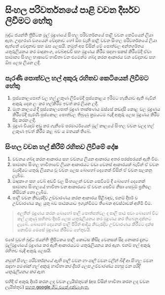 # සිංහල පරිවර්තනයේ පාළි වචන දීර්ඝව ලිවීමට හේතු #

බුද්ධ ජයන්ති ත්‍රිපිටක මුල් මුද්‍රණයේ සිංහල පරිවර්තනයේ පාළි වචන කෙටියෙන් ලියා ඇත. උදාහරණ වශයෙන් වේදනාව හෝ ඕඝ වැනි පාළි වචන සිංහල පරිවර්තනයේ ලියා ඇත්තේ වෙදනාව සහ ඔඝ ලෙසයි. නමුත් අප විසින් මේ පොත්වල අන්තර්ගතය යතුරුලියනය කර මෘදුකාංග, වෙබ්අඩවි සහ මුද්‍රණය කිරීම සදහා සකස් කිරීමේදී ඒවා සාමාන්‍ය සිංහල භාෂාවේ භාවිතා වන එමෙන්ම ශබ්ද කරන ආකාරය වන වේදනාව සහ ඕඝ ලෙස ලියන ලදී.

## පැරණි පොත්වල හල් අකුරු රහිතව කෙටියෙන් ලිවීමට හේතු
1. පුස්කොලපොත් වල හල් ලකුණ ලිවීමේදී පුස්කොළය ඉරිමට හැකියාව ඇති බැවින් අකුරු දෙක ලං කර හල්කිරීම ඉවත් කර ලියන ලදී.
2. මෑත කාලයේ දී පුස්කොලපොත් මුද්‍රණ තාක්ෂණය ඔස්සේ කඩදාසි කොළ වල මුද්‍රණය කිරීමේදී පැරණි පුස්කොල පොත්වල තිබුණු ක්‍රමයටම බැඳි අකුරු ලෙස මුද්‍රණය කිරීම සිදු කරන ලදී.
3. මුද්‍රණ වියදම් අඩු කර ගැනීමේ පරමාර්ථයෙන් මුල් කාලයේ සිංහල වචන වලද හල් ලකුණ ඉවත් කිරීම කළ බව ය මතයක් තිබේ.

## සිංහල වචන හල් කිරීම් රහිතව ලිවීමේ දෝෂ
1. වචනය ශබ්ද කරන ආකාරය සහ වචනය ලියන ආකාරය අතර පරස්පරයක් ඇති වීම.
2. සාමාන්‍ය සිංහල භාවිතාවේ ලියන ආකාරයට වඩා වෙනස් ආකාරයක් බැවින් ඒ වචන වැරදියට යතුරු ලියනය වූ වචන ලෙස බොහෝ දෙනෙක් විසින් ඒ වචන සලකනු ලැබීම.
3. මෘදුකාංග සහ වෙබ් අඩවි වල සිංහලෙන් වචන සෙවීමේ දී බොහෝ දෙනෙක් සාමාන්‍ය සිංහලයේ භාවිතා වන ආකාරයට ඒ වචන සෙවීම නිසා සෙවුම් ප්‍රතිඵල කිසිවක් නො ලැබීම.
4. පාලි වචන නිවැරදිව උච්චාරණය කරන ආකාරය පිළිබඳව, එනම් දීර්ඝ ව උච්චාරණය කළ යුතු බව පාඨකයාට ඉගැන්වීමට තිබෙන අවස්ථාවක් අහිමි වීම.

> අලුතින් මුද්‍රණය කරන බොහෝ පාලි පොත්පත්වල ද පාලි පාඨ පවා බොහෝ විට කල් ලකුණු සහිතව දීර්ඝ ලෙස යතුරුලියනය කර මුද්‍රණය කර තිබෙනු දක්නට ලැබේ. බොහෝ දෙනෙක් පාලි පිරිත් ආදිය නිවැරැදිව උච්චාරණය කිරීමට දක්ෂ නොවීම මෙසේ මුද්‍රණය කිරීමට හේතුවයි.

එසේ වුවත් බුද්ධ ජයන්ති ත්‍රිපිටකය පාලි කොටස කිසිදු වෙනසක් සිදු නොකර දැනට මුල්මුද්‍රණයේ මුද්‍රණය කර ඇති ආකාරයටම යතුරුලියනය කර ඇත. එනම් හල් අකුරු රහිතව බැඳි අකුරු ලෙසයි.

*නමුත් සිංහල පරිවර්තනයේ ඇති පාලි වචන හා පාලි වචන වලින් බිඳී ආ සිංහල වචන සඳහා පමණක් හල් අකුරු භාවිතා කර දීර්ඝ ලෙස උච්චාරණය පහසු වන පරිදි යතුරුලියනය කර ඇත.*

එහිදී ඒ අකුරු දීර්ඝ කරන ලද වචන ලැයිස්තුවක් (අප විසින් භාවිතා කරන ලද වචන ලැයිස්තුව) [පහත google ශීට් එකේ දක්වා ඇත.](https://docs.google.com/spreadsheets/d/1xbHXjGuoyIm0JaW4YXW3yPCxQ6sU6nOQez9Eew0upxE)